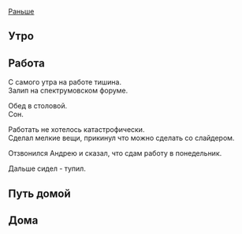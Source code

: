 [Раньше](2019.11.07.md)
## Утро
## Работа
С самого утра на работе тишина.  
Залип на спектрумовском форуме.

Обед в столовой.  
Сон.

Работать не хотелось катастрофически.  
Сделал мелкие вещи, прикинул что можно сделать со слайдером.

Отзвонился Андрею и сказал, что сдам работу в понедельник.

Дальше сидел - тупил.
## Путь домой
## Дома